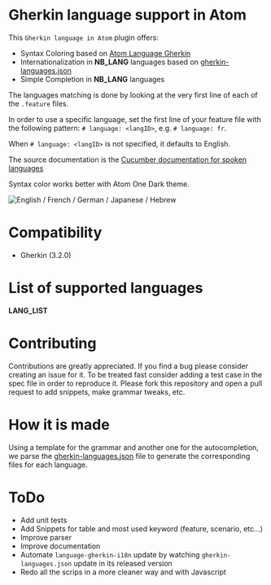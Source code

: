 # Gherkin language support in Atom

This `Gherkin language in Atom` plugin offers:

  * Syntax Coloring based on [Atom Language Gherkin](https://github.com/gigapixel/atom-language-gherkin)
  * Internationalization in __NB_LANG__ languages based on [gherkin-languages.json](https://github.com/cucumber/cucumber/blob/master/gherkin/gherkin-languages.json)
  * Simple Completion in __NB_LANG__ languages

The languages matching is done by looking at the very first line of each of the `.feature` files.

In order to use a specific language, set the first line of your feature file with the following pattern:  `# language: <langID>`, e.g. `# language: fr`.

When `# language: <langID>` is not specified, it defaults to English.

The source documentation is the [Cucumber documentation for spoken languages](https://github.com/cucumber/cucumber/wiki/Spoken-languages)

Syntax color works better with Atom One Dark theme.

![English / French / German / Japanese / Hebrew](https://github.com/mackoj/language-gherkin-i18n/blob/develop/preview.gif)

# Compatibility

  * Gherkin (3.2.0)

# List of supported languages

__LANG_LIST__

# Contributing

Contributions are greatly appreciated.
If you find a bug please consider creating an issue for it. To be treated fast consider adding a test case in the spec file in order to reproduce it.
Please fork this repository and open a pull request to add snippets, make grammar tweaks, etc.

# How it is made

Using a template for the grammar and another one for the autocompletion, we parse the [gherkin-languages.json](https://github.com/cucumber/cucumber/blob/master/gherkin/gherkin-languages.json) file to generate the corresponding files for each language.

# ToDo

  * Add unit tests
  * Add Snippets for table and most used keyword (feature, scenario, etc...)
  * Improve parser
  * Improve documentation
  * Automate `language-gherkin-i18n` update by watching `gherkin-languages.json` update in its released version
  * Redo all the scrips in a more cleaner way and with Javascript

